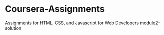 # Coursera-Assignments
Assignments for HTML, CSS, and Javascript for Web Developers
module2-solution

